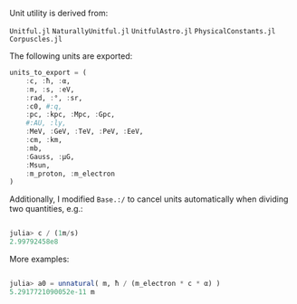 

Unit utility is derived from:

`Unitful.jl`
`NaturallyUnitful.jl`
`UnitfulAstro.jl`
`PhysicalConstants.jl`
`Corpuscles.jl`

The following units are exported:

```julia
units_to_export = (
    :c, :ħ, :α,
    :m, :s, :eV,
    :rad, :°, :sr,
    :c0, #:q, 
    :pc, :kpc, :Mpc, :Gpc,
    #:AU, :ly, 
    :MeV, :GeV, :TeV, :PeV, :EeV,
    :cm, :km,
    :mb,
    :Gauss, :μG,
    :Msun,
    :m_proton, :m_electron
)
```

Additionally, I modified `Base.:/` to cancel units automatically when dividing two quantities, e.g.:

```julia

julia> c / (1m/s)
2.99792458e8

```

More examples:

```julia

julia> a0 = unnatural( m, ħ / (m_electron * c * α) )
5.2917721090052e-11 m

```




